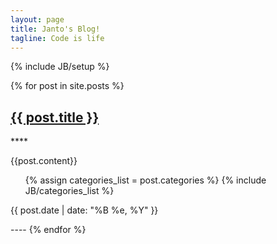 ```yaml
---
layout: page
title: Janto's Blog!
tagline: Code is life
---
```

{% include JB/setup %}

{% for post in site.posts %}
  <h2> <a href="{{ BASE_PATH }}{{ post.url }}">{{ post.title }}</a></h2>
  ****
  <p>{{post.content}}</p>
  <ul>
    {% assign categories_list = post.categories %}  
    {% include JB/categories_list %}
  </ul>
  <p><span>{{ post.date | date: "%B %e, %Y" }}</span></p>
  ----
{% endfor %}
